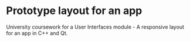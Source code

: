 # Prototype layout for an app

University coursework for a User Interfaces module - A responsive layout for an app in C++ and Qt.